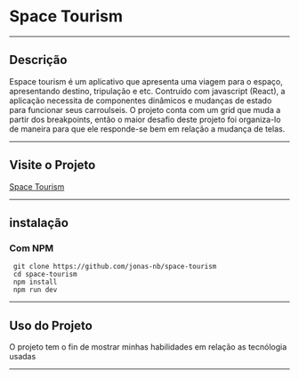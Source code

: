 <h1>Space Tourism</h1>
<hr />
<h2>Descrição</h2>
<p>
  Espace tourism é um aplicativo que apresenta uma viagem para o espaço,
  apresentando destino, tripulação e etc. Contruido com javascript (React), a
  aplicação necessita de componentes dinâmicos e mudanças de estado para
  funcionar seus carroulseis. O projeto conta com um grid que muda a partir dos
  breakpoints, então o maior desafio deste projeto foi organiza-lo de maneira
  para que ele responde-se bem em relação a mudança de telas.
</p>
<hr />

<h2>Visite o Projeto</h2>
<a href="https://space-tourism-jonas-nb.vercel.app/" target="_blank"
  >Space Tourism</a
>
<hr>

<h2>instalação</h2>
<h3>Com NPM</h3>
<code> git clone https://github.com/jonas-nb/space-tourism </code>
<br>
<code> cd space-tourism</code>
<br>
<code> npm install</code>
<br>
<code> npm run dev</code>
<br>
<hr />

<h2>Uso do Projeto</h2>
<p>O projeto tem o fin de mostrar minhas habilidades em relação as tecnólogia usadas</p>
<hr>
